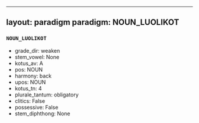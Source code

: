 
---
layout: paradigm
paradigm: NOUN_LUOLIKOT
---
### ` NOUN_LUOLIKOT `


* grade_dir: weaken
* stem_vowel: None
* kotus_av: A
* pos: NOUN
* harmony: back
* upos: NOUN
* kotus_tn: 4
* plurale_tantum: obligatory
* clitics: False
* possessive: False
* stem_diphthong: None
